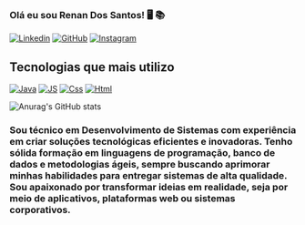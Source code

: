 
### Olá eu sou Renan Dos Santos! 🖥️ 📚

[![Linkedin](https://img.shields.io/badge/LinkedIn-0077B5?style=for-the-badge&logo=linkedin&logoColor=white)](https://www.linkedin.com/in/renan-santos-95a956303/)
[![GitHub](https://img.shields.io/badge/GitHub-100000?style=for-the-badge&logo=github&logoColor=white)](https://github.com/renan-san)
[![Instagram](https://img.shields.io/badge/Instagram-E4405F?style=for-the-badge&logo=instagram&logoColor=white)](https://www.instagram.com/renan.sntsj/)

## Tecnologias que mais utilizo
[![Java](https://img.shields.io/badge/Java-ED8B00?style=for-the-badge&logo=openjdk&logoColor=white)]()
[![JS](https://img.shields.io/badge/JavaScript-F7DF1E?style=for-the-badge&logo=javascript&logoColor=black)]()
[![Css](https://img.shields.io/badge/CSS3-1572B6?style=for-the-badge&logo=css3&logoColor=white)]()
[![Html](https://img.shields.io/badge/HTML5-E34F26?style=for-the-badge&logo=html5&logoColor=white)]()

![Anurag's GitHub stats](https://github-readme-stats.vercel.app/api?username=renan-san&show_icons=true&theme=dark)

### Sou técnico em Desenvolvimento de Sistemas com experiência em criar soluções tecnológicas eficientes e inovadoras. Tenho sólida formação em linguagens de programação, banco de dados e metodologias ágeis, sempre buscando aprimorar minhas habilidades para entregar sistemas de alta qualidade. Sou apaixonado por transformar ideias em realidade, seja por meio de aplicativos, plataformas web ou sistemas corporativos.
